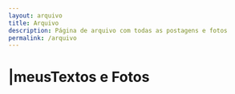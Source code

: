 ```yaml
---
layout: arquivo
title: Arquivo
description: Página de arquivo com todas as postagens e fotos
permalink: /arquivo
---
```

<h1><span aria-hidden="true">|</span><span class="h1-menor">meus</span>Textos<span class="h1-menor"> e </span>Fotos</h1>
